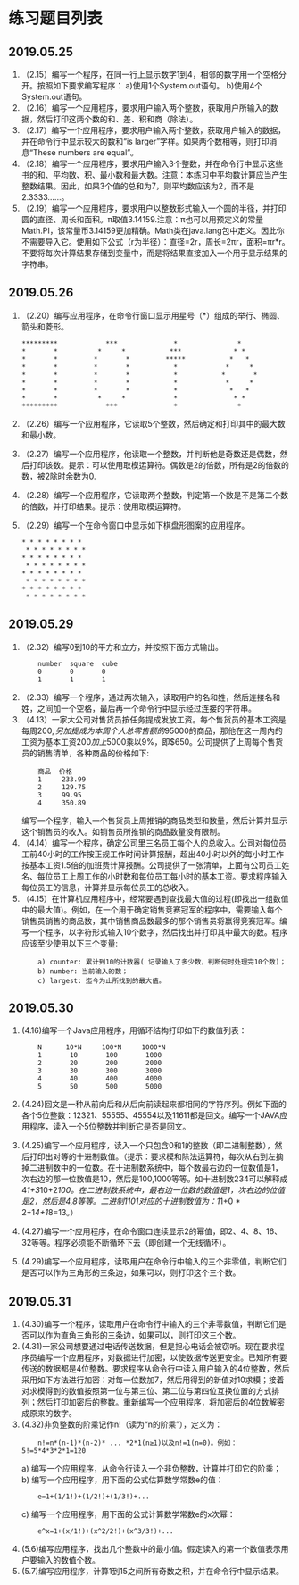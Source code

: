 练习题目列表
============

## 2019.05.25
1. （2.15）编写一个程序，在同一行上显示数字1到4，相邻的数字用一个空格分开。按照如下要求编写程序：
    a)使用1个System.out语句。
    b)使用4个System.out语句。
2. （2.16）编写一个应用程序，要求用户输入两个整数，获取用户所输入的数据，然后打印这两个数的和、差、积和商（除法）。
3. （2.17）编写一个应用程序，要求用户输入两个整数，获取用户输入的数据，并在命令行中显示较大的数和“is larger”字样。如果两个数相等，则打印消息“These numbers are equal”。
4. （2.18）编写一个应用程序，要求用户输入3个整数，并在命令行中显示这些书的和、平均数、积、最小数和最大数。注意：本练习中平均数计算应当产生整数结果。因此，如果3个值的总和为7，则平均数应该为2，而不是2.3333......。
5. （2.19）编写一个应用程序，要求用户以整数形式输入一个圆的半径，并打印圆的直径、周长和面积。π取值3.14159.注意：π也可以用预定义的常量Math.PI，该常量币3.14159更加精确。Math类在java.lang包中定义。因此你不需要导入它。使用如下公式（r为半径）：直径=2r，周长=2πr，面积=πr*r。不要将每次计算结果存储到变量中，而是将结果直接加入一个用于显示结果的字符串。

## 2019.05.26
1. （2.20）编写应用程序，在命令行窗口显示用星号（*）组成的举行、椭圆、箭头和菱形。
    ```
    *********            ***              *               *
    *       *          *     *           ***             * *
    *       *         *       *         *****           *   *
    *       *         *       *           *            *     *
    *       *         *       *           *           *       *
    *       *         *       *           *            *     *
    *       *         *       *           *             *   *
    *       *          *     *            *              * *
    *********            ***              *               *
    ```

2. （2.26）编写一个应用程序，它读取5个整数，然后确定和打印其中的最大数和最小数。
3. （2.27）编写一个应用程序，他读取一个整数，并判断他是奇数还是偶数，然后打印该数。提示：可以使用取模运算符。偶数是2的倍数，所有是2的倍数的数，被2除时余数为0.
4. （2.28）编写一个应用程序，它读取两个整数，判定第一个数是不是第二个数的倍数，并打印结果。提示：使用取模运算符。
5. （2.29）编写一个在命令窗口中显示如下棋盘形图案的应用程序。
    ```
    * * * * * * * *
     * * * * * * * *
    * * * * * * * *
     * * * * * * * *
    * * * * * * * *
     * * * * * * * *
    * * * * * * * *
     * * * * * * * *
    ```
    
## 2019.05.29
1. （2.32）编写0到10的平方和立方，并按照下面方式输出。
    ```
        number  square  cube
        0       0       0
        1       1       1
    ```
2. （2.33）编写一个程序，通过两次输入，读取用户的名和姓，然后连接名和姓，之间加一个空格，最后再一个命令行中显示经过连接的字符串。
3. （4.13）一家大公司对售货员按任务提成发放工资。每个售货员的基本工资是每周$200,另加提成为本周个人总零售额的9%。例如，某个售货员在一周内推销了总额为$5000的商品，那他在这一周内的工资为基本工资$200加上$5000乘以9%，即$650。公司提供了上周每个售货员的销售清单，各种商品的价格如下:
    ```
        商品  价格
        1     233.99
        2     129.75
        3     99.95
        4     350.89
    ```
    编写一个程序，输入一个售货员上周推销的商品类型和数量，然后计算并显示这个销售员的收入。如销售员所推销的商品数量没有限制。
4. （4.14）编写一个程序，确定公司里三名员工每个人的总收入。公司对每位员工前40小时的工作按正规工作时间计算报酬，超出40小时以外的每小时工作按基本工资1.5倍的加班费计算报酬。公司提供了一张清单，上面有公司员工姓名、每位员工上周工作的小时数和每位员工每小时的基本工资。要求程序输入每位员工的信息，计算并显示每位员工的总收入。
5. （4.15）在计算机应用程序中，经常要遇到查找最大值的过程(即找出一组数值中的最大值)。例如，在一个用于确定销售竞赛冠军的程序中，需要输入每个销售员销售的商品数，其中销售商品数最多的那个销售员将赢得竞赛冠军。编写一个程序，以字符形式输入10个数字，然后找出并打印其中最大的数。程序应该至少使用以下三个变量: 
    ```
        a) counter: 累计到10的计数器( 记录输入了多少数，判断何时处理完10个数)；
        b) number: 当前输入的数；
        c) largest: 迄今为止所找到的最大值。
    ```
    
## 2019.05.30
1. (4.16)编写一个Java应用程序，用循环结构打印如下的数值列表：
    ```
        N      10*N     100*N     1000*N
        1       10       100       1000
        2       20       200       2000
        3       30       300       3000
        4       40       400       4000
        5       50       500       5000
    ```
2. (4.24)回文是一种从前向后和从后向前读起来都相同的字符序列。例如下面的各个5位整数：12321、55555、45554以及11611都是回文。编写一个JAVA应用程序，读入一个5位整数并判断它是否是回文。

3. (4.25)编写一个应用程序，读入一个只包含0和1的整数（即二进制整数），然后打印出对等的十进制数值。（提示：要求模和除法运算符，每次从右到左摘掉二进制数中的一位数。在十进制数系统中，每个数最右边的一位数值是1，次右边的那一位数值是10，然后是100,1000等等。如十进制数234可以解释成4*1+3*10+2*100。在二进制数系统中，最右边一位数的数值是1，次右边的位值是2，然后是4,8等等。二进制1101对应的十进制数值为：1*1+0 * 2+1*4+1*8=13。）

4. (4.27)编写一个应用程序，在命令窗口连续显示2的幂值，即2、4、8、16、32等等。程序必须能不断循环下去（即创建一个无线循环）。

5. (4.29)编写一个应用程序，读取用户在命令行中输入的三个非零值，判断它们是否可以作为三角形的三条边，如果可以，则打印这个三个数。

## 2019.05.31
1. (4.30)编写一个程序，读取用户在命令行中输入的三个非零数值，判断它们是否可以作为直角三角形的三条边，如果可以，则打印这三个数。
2. (4.31)一家公司想要通过电话传送数据，但是担心电话会被窃听。现在要求程序员编写一个应用程序，对数据进行加密，以使数据传送更安全。已知所有要传送的数据都是4位整数。要求程序从命令行中读入用户输入的4位整数，然后采用如下方法进行加密：对每一位数加7，然后用得到的新值对10求模；接着对求模得到的数值按照第一位与第三位、第二位与第四位互换位置的方式排列；然后打印加密后的整数。重新编写一个应用程序，将加密后的4位数解密成原来的数字。
3. (4.32)非负整数的阶乘记作n!（读为“n的阶乘”），定义为：
    ```
        n!=n*(n-1)*(n-2)* ... *2*1(n≥1)以及n!=1(n=0)。例如：5!=5*4*3*2*1=120
    ```
    a) 编写一个应用程序，从命令行读入一个非负整数，计算并打印它的阶乘；
    b) 编写一个应用程序，用下面的公式估算数学常数e的值：
    ```
        e=1+(1/1!)+(1/2!)+(1/3!)+...
    ```
    c) 编写一个应用程序，用下面的公式计算数学常数e的x次幂：
    ```
        e^x=1+(x/1!)+(x^2/2!)+(x^3/3!)+...
    ```
4. (5.6)编写应用程序，找出几个整数中的最小值。假定读入的第一个数值表示用户要输入的数值个数。
5. (5.7)编写应用程序，计算1到15之间所有奇数之积，并在命令行中显示结果。

